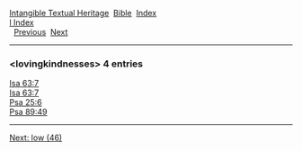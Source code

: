 [Intangible Textual Heritage](../../index)  [Bible](../index) 
[Index](index)   
[l Index](_l_)  
  [Previous](c06944)  [Next](c06946) 

------------------------------------------------------------------------

### &lt;lovingkindnesses&gt; 4 entries

[Isa 63:7](../kjv/isa063.htm#007)  
[Isa 63:7](../kjv/isa063.htm#007)  
[Psa 25:6](../kjv/psa025.htm#006)  
[Psa 89:49](../kjv/psa089.htm#049)  

------------------------------------------------------------------------

[Next: low (46)](c06946)
